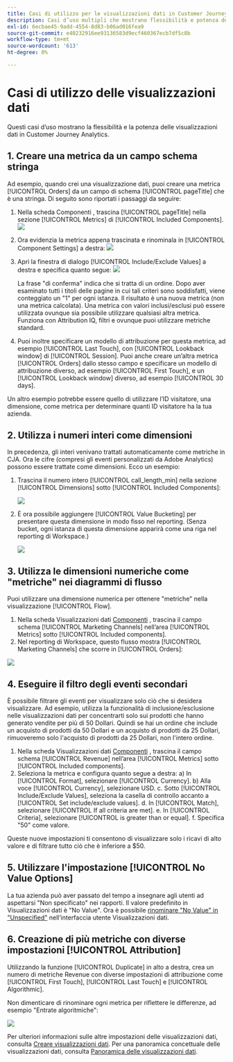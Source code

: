 ```yaml
---
title: Casi di utilizzo per le visualizzazioni dati in Customer Journey Analytics
description: Casi d’uso multipli che mostrano flessibilità e potenza delle visualizzazioni dati nel Customer Journey Analytics
exl-id: 6ecbae45-9add-4554-8d83-b06ad016fea9
source-git-commit: e40232916ee93136583d9ecf460367ecb7df5c8b
workflow-type: tm+mt
source-wordcount: '613'
ht-degree: 0%

---
```


# Casi di utilizzo delle visualizzazioni dati

Questi casi d’uso mostrano la flessibilità e la potenza delle visualizzazioni dati in Customer Journey Analytics.

## 1. Creare una metrica da un campo schema stringa

Ad esempio, quando crei una visualizzazione dati, puoi creare una metrica [!UICONTROL Orders] da un campo di schema [!UICONTROL pageTitle] che è una stringa. Di seguito sono riportati i passaggi da seguire:

1. Nella scheda Componenti , trascina [!UICONTROL pageTitle] nella sezione [!UICONTROL Metrics] di [!UICONTROL Included Components].
   ![](assets/use-case1a.png)
1. Ora evidenzia la metrica appena trascinata e rinominala in [!UICONTROL Component Settings] a destra:
   ![](assets/orders.png)
1. Apri la finestra di dialogo [!UICONTROL Include/Exclude Values] a destra e specifica quanto segue:
   ![](assets/orders2.png)

   La frase &quot;di conferma&quot; indica che si tratta di un ordine. Dopo aver esaminato tutti i titoli delle pagine in cui tali criteri sono soddisfatti, viene conteggiato un &quot;1&quot; per ogni istanza. Il risultato è una nuova metrica (non una metrica calcolata). Una metrica con valori inclusi/esclusi può essere utilizzata ovunque sia possibile utilizzare qualsiasi altra metrica. Funziona con Attribution IQ, filtri e ovunque puoi utilizzare metriche standard.
1. Puoi inoltre specificare un modello di attribuzione per questa metrica, ad esempio [!UICONTROL Last Touch], con [!UICONTROL Lookback window] di [!UICONTROL Session].
Puoi anche creare un’altra metrica [!UICONTROL Orders] dallo stesso campo e specificare un modello di attribuzione diverso, ad esempio [!UICONTROL First Touch], e un [!UICONTROL Lookback window] diverso, ad esempio [!UICONTROL 30 days].

Un altro esempio potrebbe essere quello di utilizzare l’ID visitatore, una dimensione, come metrica per determinare quanti ID visitatore ha la tua azienda.

## 2. Utilizza i numeri interi come dimensioni

In precedenza, gli interi venivano trattati automaticamente come metriche in CJA. Ora le cifre (compresi gli eventi personalizzati da Adobe Analytics) possono essere trattate come dimensioni. Ecco un esempio:

1. Trascina il numero intero [!UICONTROL call_length_min] nella sezione [!UICONTROL Dimensions] sotto [!UICONTROL Included Components]:

   ![](assets/integers.png)

1. È ora possibile aggiungere [!UICONTROL Value Bucketing] per presentare questa dimensione in modo fisso nel reporting. (Senza bucket, ogni istanza di questa dimensione apparirà come una riga nel reporting di Workspace.)

   ![](assets/bucketing.png)

## 3. Utilizza le dimensioni numeriche come &quot;metriche&quot; nei diagrammi di flusso

Puoi utilizzare una dimensione numerica per ottenere &quot;metriche&quot; nella visualizzazione [!UICONTROL  Flow].

1. Nella scheda Visualizzazioni dati [Componenti](https://experienceleague.adobe.com/docs/analytics-platform/using/cja-dataviews/create-dataview.html?lang=en#configure-component-settings) , trascina il campo schema [!UICONTROL Marketing Channels] nell’area [!UICONTROL Metrics] sotto [!UICONTROL Included components].
2. Nel reporting di Workspace, questo flusso mostra [!UICONTROL Marketing Channels] che scorre in [!UICONTROL Orders]:

![](assets/flow.png)

## 4. Eseguire il filtro degli eventi secondari

È possibile filtrare gli eventi per visualizzare solo ciò che si desidera visualizzare. Ad esempio, utilizza la funzionalità di inclusione/esclusione nelle visualizzazioni dati per concentrarti solo sui prodotti che hanno generato vendite per più di 50 Dollari. Quindi se hai un ordine che include un acquisto di prodotti da 50 Dollari e un acquisto di prodotti da 25 Dollari, rimuoveremo solo l&#39;acquisto di prodotti da 25 Dollari, non l&#39;intero ordine.

1. Nella scheda Visualizzazioni dati [Componenti](https://experienceleague.adobe.com/docs/analytics-platform/using/cja-dataviews/create-dataview.html?lang=en#configure-component-settings) , trascina il campo schema [!UICONTROL Revenue] nell’area [!UICONTROL Metrics] sotto [!UICONTROL Included components].
1. Seleziona la metrica e configura quanto segue a destra:
a) In [!UICONTROL Format], selezionare [!UICONTROL Currency].
b) Alla voce [!UICONTROL Currency], selezionare USD.
c. Sotto [!UICONTROL Include/Exclude Values], seleziona la casella di controllo accanto a [!UICONTROL Set include/exclude values].
d. In [!UICONTROL Match], selezionare [!UICONTROL If all criteria are met].
e. In [!UICONTROL Criteria], selezionare [!UICONTROL is greater than or equal].
f. Specifica &quot;50&quot; come valore.

Queste nuove impostazioni ti consentono di visualizzare solo i ricavi di alto valore e di filtrare tutto ciò che è inferiore a $50.

## 5. Utilizzare l&#39;impostazione [!UICONTROL No Value Options]

La tua azienda può aver passato del tempo a insegnare agli utenti ad aspettarsi &quot;Non specificato&quot; nei rapporti. Il valore predefinito in Visualizzazioni dati è &quot;No Value&quot;. Ora è possibile [rinominare &quot;No Value&quot; in &quot;Unspecified&quot;](https://experienceleague.adobe.com/docs/analytics-platform/using/cja-dataviews/create-dataview.html?lang=en#configure-no-value-options-settings) nell’interfaccia utente Visualizzazioni dati.

## 6. Creazione di più metriche con diverse impostazioni [!UICONTROL Attribution]

Utilizzando la funzione [!UICONTROL Duplicate] in alto a destra, crea un numero di metriche Revenue con diverse impostazioni di attribuzione come [!UICONTROL First Touch], [!UICONTROL Last Touch] e [!UICONTROL Algorithmic].

Non dimenticare di rinominare ogni metrica per riflettere le differenze, ad esempio &quot;Entrate algoritmiche&quot;:

![](assets/algo-revenue.png)

Per ulteriori informazioni sulle altre impostazioni delle visualizzazioni dati, consulta [Creare visualizzazioni dati](/help/data-views/create-dataview.md).
Per una panoramica concettuale delle visualizzazioni dati, consulta [Panoramica delle visualizzazioni dati](/help/data-views/data-views.md).